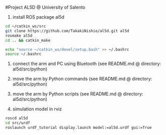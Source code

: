 #Project AL5D @ University of Salento
1. install ROS package al5d  
```bash
cd ~/catkin_ws/src
git clone https://github.com/TakakiNishio/al5d.git al5d
rosmake al5d
cd .. && catkin_make
```
```bash
echo "source ~/catkin_ws/devel/setup.bash" >> ~/.bashrc
source ~/.bashrc
```

1. connect the arm and PC using Bluetooth (see README.md @ directory: al5d/src/python)    

1. move the arm by Python commands (see README.md @ directory: al5d/src/python)    

1. move the arm by Python scripts (see README.md @ directory: al5d/src/python)    

1. simulation model in rviz    
```bash
roscd al5d
cd src/urdf
roslaunch urdf_tutorial display.launch model:=al5d.urdf gui:=True
```

